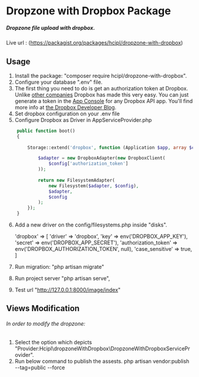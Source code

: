 # Dropzone with Dropbox Package

##### Dropzone file upload with dropbox.

Live url : (https://packagist.org/packages/hcipl/dropzone-with-dropbox)

## Usage
1. Install the package: "composer require hcipl/dropzone-with-dropbox".
2. Configure your database ".env" file.
3. The first thing you need to do is get an authorization token at Dropbox. Unlike [other companies](https://google.com) Dropbox has made this very easy. You can just generate a token in the [App Console](https://www.dropbox.com/developers/apps) for any Dropbox API app. You'll find more info at [the Dropbox Developer Blog](https://blogs.dropbox.com/developers/2014/05/generate-an-access-token-for-your-own-account/).
4. Set dropbox configuration on your .env file
5. Configure Dropbox as Driver in AppServiceProvider.php 

```php
    public function boot()
    {
    	
        Storage::extend('dropbox', function (Application $app, array $config) {

            $adapter = new DropboxAdapter(new DropboxClient(
                $config['authorization_token']
            ));
   
            return new FilesystemAdapter(
                new Filesystem($adapter, $config),
                $adapter,
                $config
            );
        });
    }
```    

6. Add a new driver on the config/filesystems.php inside "disks".

	'dropbox' => [
        'driver' => 'dropbox',
        'key' => env('DROPBOX_APP_KEY'),
        'secret' => env('DROPBOX_APP_SECRET'),
        'authorization_token' => env('DROPBOX_AUTHORIZATION_TOKEN', null),
        'case_sensitive' => true,
    ]

7. Run migration: "php artisan migrate"
8. Run project server "php artisan serve",
9. Test url "http://127.0.0.1:8000/image/index"

## Views Modification
###### In order to modify the dropzone:
1. Select the option which depicts "Provider:Hcipl\dropzoneWithDropbox\DropzoneWithDropboxServiceProvider".
2. Run below command to publish the assests.
php artisan vendor:publish --tag=public --force
